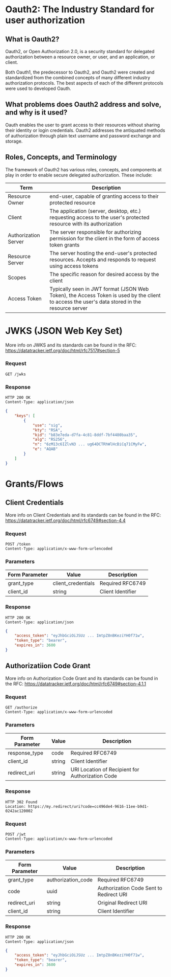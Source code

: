 # Oauth2: The Industry Standard for user authorization
## What is Oauth2?

Oauth2, or Open Authorization 2.0, is a security standard for delegated authorization between a resource owner, or user, and an application, or client.

Both Oauth1, the predecessor to Oauth2, and Oauth2 were created and standardized from the combined concepts of many different industry authorization protocols. The best aspects of each of the different protocols were used to developed Oauth.

## What problems does Oauth2 address and solve, and why is it used?

Oauth enables the user to grant access to their resources without sharing their identity or login credentials. Oauth2 addresses the antiquated methods of authorization through plain text username and password exchange and storage. 

## Roles, Concepts, and Terminology

The framework of Oauth2 has various roles, concepts, and components at play in order to enable secure delegated authorization. These include: 

| Term | Description | 
| ---- | ----------- | 
| Resource Owner | end-user, capable of granting access to their protected resource | 
| Client | The application (server, desktop, etc.) requesting access to the user's protected resource with its authorization |
| Authorization Server | The server responsible for authorizing permission for the client in the form of access token grants | 
| Resource Server | The server hosting the end-user's protected resources. Accepts and responds to request using access tokens |
| Scopes | The specific reason for desired access by the client | 
| Access Token | Typically seen in JWT format (JSON Web Token), the Access Token is used by the client to access the user's data stored in the resource server | 


# JWKS (JSON Web Key Set)

More info on JWKS and its standards can be found in the RFC: https://datatracker.ietf.org/doc/html/rfc7517#section-5

### Request
```http
GET /jwks 
```
### Response
```http
HTTP 200 OK
Content-Type: application/json
```

```json
{
    "keys": [
        {
            "use": "sig",
            "kty": "RSA",
            "kid": "b83e7eda-d7fa-4c81-8ddf-7bf4480baa35",
            "alg": "RS256",
            "n": "6zM13c6IZlvN3 ... ug64DCTRhWlHcBiCq71CMyFw",
            "e": "AQAB"
        }
    ]
}
```

# Grants/Flows
## Client Credentials
More info on Client Credentials and its standards can be found in the RFC: https://datatracker.ietf.org/doc/html/rfc6749#section-4.4

### Request
```http
POST /token
Content-Type: application/x-www-form-urlencoded
```
### Parameters
| Form Parameter | Value | Description | 
| -------------- | ----- | ----------- | 
| grant_type     | client_credentials |  Required RFC6749 |
| client_id      | string             |  Client Identifier    | 

### Response
```http
HTTP 200 OK
Content-Type: application/json
```

```json
{
    "access_token": "eyJhbGciOiJSUz ... ImtpZ8nBKeziYH0f71w",
    "token_type": "bearer",
    "expires_in": 3600
}
```

## Authorizatiion Code Grant 
More info on Authorization Code Grant and its standards can be found in the RFC: https://datatracker.ietf.org/doc/html/rfc6749#section-4.1.1

### Request
```http
GET /authorize
Content-Type: application/x-www-form-urlencoded
```

### Parameters
| Form Parameter | Value | Description | 
| -------------- | ----- | ----------- | 
| response_type  | code  | Required RFC6749 |
| client_id      | string | Client Identifier |
| redirect_uri   | string | URI Location of Recipient for Authorization Code |

### Response 
```http
HTTP 302 Found
Location: https://my.redirect/uri?code=cc496de4-9616-11ee-b9d1-0242ac120002 
```

### Request
```http
POST /jwt 
Content-Type: application/x-www-form-urlencoded
```

### Parameters
| Form Parameter | Value | Description | 
| -------------- | ----- | ----------- | 
| grant_type     | authorization_code  | Required RFC6749 |
| code           | uuid | Authorization Code Sent to Redirect URI |
| redirect_uri   | string | Original Redirect URI |
| client_id      | string | Client Identifier |

### Response
```http
HTTP 200 OK
Content-Type: application/json
```

```json
{
    "access_token": "eyJhbGciOiJSUz ... ImtpZ8nBKeziYH0f71w",
    "token_type": "bearer",
    "expires_in": 3600
}
```






